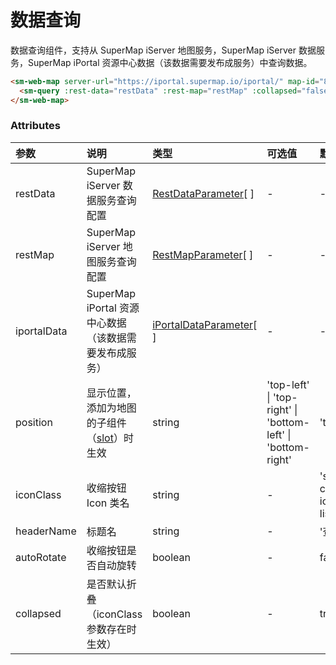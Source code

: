 # 数据查询

数据查询组件，支持从 SuperMap iServer 地图服务，SuperMap iServer 数据服务，SuperMap iPortal 资源中心数据（该数据需要发布成服务）中查询数据。

<sm-iframe src="https://iclient.supermap.io/examples/component/components_query_vue.html"></sm-iframe>

```html
<sm-web-map server-url="https://iportal.supermap.io/iportal/" map-id="801571284">
  <sm-query :rest-data="restData" :rest-map="restMap" :collapsed="false"></sm-query>
</sm-web-map>
```

### Attributes

| 参数        | 说明                                                                            | 类型                                                                                 | 可选值                                                       | 默认值                           |
| :---------- | :------------------------------------------------------------------------------ | :----------------------------------------------------------------------------------- | :----------------------------------------------------------- | :------------------------------- |
| restData    | SuperMap iServer 数据服务查询配置                                               | [RestDataParameter](/zh/api/common-types/common-types.md#restdataparameter)[ ]       | -                                                            | -                                |
| restMap     | SuperMap iServer 地图服务查询配置                                               | [RestMapParameter](/zh/api/common-types/common-types.md#restmapparameter)[ ]         | -                                                            | -                                |
| iportalData | SuperMap iPortal 资源中心数据（该数据需要发布成服务）                           | [iPortalDataParameter](/zh/api/common-types/common-types.md#iportaldataparameter)[ ] | -                                                            | -                                |
| position    | 显示位置，添加为地图的子组件（[slot](https://cn.vuejs.org/v2/api/#slot)）时生效 | string                                                                               | 'top-left' \| 'top-right' \| 'bottom-left' \| 'bottom-right' | 'top-left'                       |
| iconClass   | 收缩按钮 Icon 类名                                                              | string                                                                               | -                                                            | 'sm-components-icon-search-list' |
| headerName  | 标题名                                                                          | string                                                                               | -                                                            | '查询'                           |
| autoRotate  | 收缩按钮是否自动旋转                                                            | boolean                                                                              | -                                                            | false                            |
| collapsed   | 是否默认折叠（iconClass 参数存在时生效）                                        | boolean                                                                              | -                                                            | true                             |
